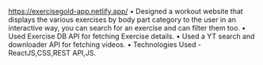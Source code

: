 https://exercisegold-app.netlify.app/
• Designed a workout website that displays the various exercises
by body part category to the user in an interactive way, you can
search for an exercise and can filter them too.
• Used Exercise DB API for fetching Exercise details.
• Used a YT search and downloader API for fetching videos.
• Technologies Used -ReactJS,CSS,REST API,JS.
